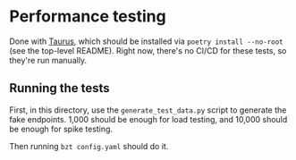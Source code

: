 # Performance testing

Done with [Taurus](https://gettaurus.org/), which should be installed via `poetry install --no-root` (see the top-level README). Right now, there's no CI/CD for these tests, so they're run manually.

## Running the tests

First, in this directory, use the `generate_test_data.py` script to generate the fake endpoints. 1,000 should be enough for load testing, and 10,000 should be enough for spike testing.

Then running `bzt config.yaml` should do it.